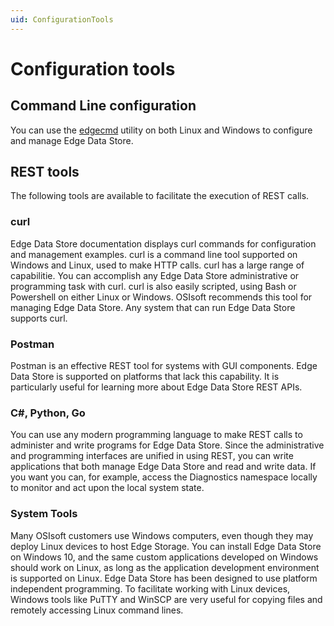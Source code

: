 ```yaml
---
uid: ConfigurationTools
---
```


# Configuration tools

## Command Line configuration

You can use the [edgecmd](xref:commandLine) utility on both Linux and Windows to configure and manage Edge Data Store.

## REST tools

The following tools are available to facilitate the execution of REST calls.

### curl

Edge Data Store documentation displays curl commands for configuration and management examples. curl is a command line tool supported on Windows and Linux, used to make HTTP calls. curl has a large range of capabilitie. You can accomplish any Edge Data Store administrative or programming task with curl. curl is also easily scripted, using Bash or Powershell on either Linux or Windows. OSIsoft recommends this tool for managing Edge Data Store. Any system that can run Edge Data Store supports curl.

### Postman

Postman is an effective REST tool for systems with GUI components. Edge Data Store is supported on platforms that lack this capability. It is particularly useful for learning more about Edge Data Store REST APIs.

### C#, Python, Go

You can use any modern programming language to make REST calls to administer and write programs for Edge Data Store. Since the administrative and programming interfaces are unified in using REST, you can write applications that both manage Edge Data Store and read and write data. If you want you can, for example, access the Diagnostics namespace locally to monitor and act upon the local system state.

### System Tools

Many OSIsoft customers use Windows computers, even though they may deploy Linux devices to host Edge Storage. You can install Edge Data Store on Windows 10, and the same custom applications developed on Windows should work on Linux, as long as the application development environment is supported on Linux. Edge Data Store has been designed to use platform independent programming. To facilitate working with Linux devices, Windows tools like PuTTY and WinSCP are very useful for copying files and remotely accessing Linux command lines.
